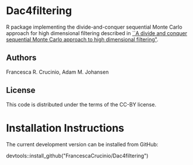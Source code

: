 # Dac4filtering

R package implementing the divide-and-conquer sequential Monte Carlo approach for high dimensional filtering described in [``A divide and conquer sequential Monte Carlo approach to high dimensional filtering"](https://arxiv.org/abs/2211.14201).


## Authors

Francesca R. Crucinio, Adam M. Johansen

## License 
This code is distributed under the terms of the CC-BY license.

# Installation Instructions
The current development version can be installed from GitHub:

devtools::install_github("FrancescaCrucinio/Dac4filtering")
